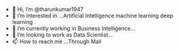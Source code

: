 - 👋 Hi, I’m @tharunkumar1947
- 👀 I’m interested in ...Artificial Intelligence machine learning deep learning
- 🌱 I’m currently working in Business Intelligence...
- 💞️ I’m looking to work as Data Scientist...
- 📫 How to reach me ...Through Mail

<!---
tharunkumar1947/tharunkumar1947 is a ✨ special ✨ repository because its `README.md` (this file) appears on your GitHub profile.
You can click the Preview link to take a look at your changes.
--->
